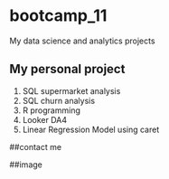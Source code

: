 # bootcamp_11
My data science and analytics projects 

## My personal project 
1. SQL supermarket analysis
2. SQL churn analysis
3. R programming
4. Looker DA4
5. Linear Regression Model using caret


##contact me

##image 

